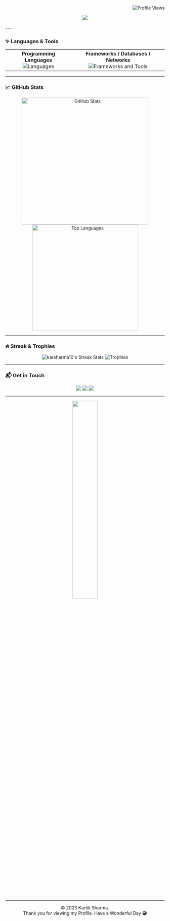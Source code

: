 <!-- 
    Example README.md for "Kartik Sharma"
    Author: Your Name
    Description: Artsy & Animated GitHub Profile
-->

<!-- Profile Views (Optional) -->
<p align="right">
  <img src="https://komarev.com/ghpvc/?username=karsharma10&label=PROFILE+VIEWS&color=blueviolet&style=flat-square" alt="Profile Views" />
</p>

<!-- Typing SVG -->
<div align="center">
  <img src="https://readme-typing-svg.herokuapp.com?color=%2370c7ff&size=30&center=true&vCenter=true&width=600&lines=Hello!+I'm+Kartik+Sharma!;Software+Engineer;Machine+Learning+Engineer;;AI+Engineer;Open+Source+Enthusiast" />
</div>

<br />
---

### :sparkles: Languages & Tools

<table>
  <tr>
    <td align="center">
      <strong>Programming Languages</strong><br/>
      <img src="https://skillicons.dev/icons?i=go,js,ts,html,css,py,cpp,scala,java" alt="Languages" />
    </td>
    <td align="center">
      <strong>Frameworks / Databases / Networks</strong><br/>
      <img src="https://skillicons.dev/icons?i=react,nodejs,spring,mysql,mongodb,postgres,aws,docker,dotnet,express,firebase,nextjs,redis,kubernetes,angular,azure,django,flask,graphql,kafka,pytorch" alt="Frameworks and Tools" />
    </td>
  </tr>
</table>

---

### :chart_with_upwards_trend: GitHub Stats
<p align="center">
  
  <!-- GitHub Readme Stats -->
  <img width="400px" src="https://github-readme-stats.vercel.app/api?username=karsharma10&show_icons=true&theme=cobalt" alt="GitHub Stats" />

  <!-- Top Langs -->
  <img width="335px" src="https://github-readme-stats.vercel.app/api/top-langs/?username=karsharma10&layout=compact&theme=cobalt" alt="Top Languages" />
  
</p>

---

### :fire: Streak & Trophies
<p align="center">
  <!-- GitHub Streak -->
  <img src="https://github-readme-streak-stats.herokuapp.com/?user=karsharma10&theme=vue-dark&hide_border=true" alt="karsharma10's Streak Stats" />
  
  <!-- Trophies -->
  <img src="https://github-profile-trophy.vercel.app/?username=karsharma10&theme=onedark&row=1&column=6&margin-w=15&margin-h=15" alt="Trophies" />
</p>

---

### :mailbox_with_mail: Get in Touch
<p align="center">
  <a href="mailto:your_email@example.com"><img src="https://img.shields.io/badge/Email-D14836?style=flat&logo=gmail&logoColor=white"/></a>
  <a href="https://www.linkedin.com/in/karsharma10/"><img src="https://img.shields.io/badge/LinkedIn-0077B5?style=flat&logo=linkedin&logoColor=white"/></a>
  <a href="https://twitter.com/your_twitter_handle"><img src="https://img.shields.io/badge/Twitter-1DA1F2?style=flat&logo=twitter&logoColor=white"/></a>
  <!-- Add more social links or badges here -->
</p>

---

<div align="center">
  <img src="https://media.giphy.com/media/jpVnC65DmYeyRL4LHS/giphy.gif" width="40%">
</div>

---

<!-- Footer -->
<p align="center">
  © 2023 Kartik Sharma. 
  <br/>
  Thank you for viewing my Profile. Have a Wonderful Day <strong>😀</strong> 
</p>
